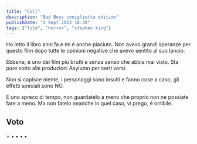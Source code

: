 ```yaml
---
title: "Cell"
description: "Bad Boys coniglietta edition"
publishDate: "2 Sept 2023 18:30"
tags: ["film", "horror", "stephen king"]
---
```


Ho letto il libro anni fa e mi é anche piaciuto.
Non avevo grandi speranze per questo film dopo tutte le opinioni negative che avevo sentito al suo lancio.

Ebbene, é uno dei film più brutti e senza senso che abbia mai visto.
Sta pure sotto alle produzioni Asylumn per certi versi.

Non si capisce niente, i personaggi sono insulti e fanno cose a caso, gli effetti speciali sono NO.

É uno spreco di tempo, non guardatelo a meno che proprio non ne possiate fare a meno.
Ma non fatelo neanche in quel caso, vi prego, é orribile.

## Voto

⭐️ • • • •
